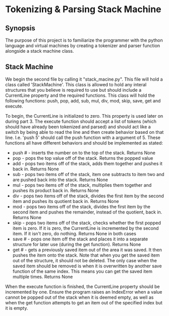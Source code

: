 # Tokenizing & Parsing Stack Machine

## Synopsis
The purpose of this project is to familiarize the programmer with the python language 
and virtual machines by creating a tokenizer and parser function alongside a stack
machine class.

## Stack Machine
We begin the second file by calling it "stack_macine.py". This file will hold a class called
'StackMachine'. This class is allowed to hold any interal structures that you believe is required
to use but should include a CurrentLine property and the required functions. 
This class will hold the following functions: push, pop, add, sub, mul, div, mod, skip, save, get
and execute.

To begin, the CurrentLine is initialized to zero. This property is used later on
during part 3. The execute function should accept a list of tokens (which should
have already been tokenized and parsed) and should act like a switch by being able
to read the line and then create behavior based on that line. I.e. 'push 5' should
call the push function with a argument of 5. These functions all have different behaviors
and should be implemented as stated:
* push # - inserts the number on to the top of the stack. Returns None
* pop - pops the top value off of the stack. Returns the popped value
* add - pops two items off of the stack, adds them together and pushes it back in. Returns None
* sub - pops two items off of the stack, item one subtracts to item two and are pushed back into the stack. Returns None
* mul - pops two items off of the stack, multiplies them together and pushes its product back in. Returns None
* div - pops two items off of the stack, divides the first item by the second item and pushes its quotient back in. Returns None
* mod - pops two items off of the stack, divides the first item by the second item and pushes the remainder, instead of the quotient, back in. Returns None
* skip - pops two items off of the stack, checks whether the first popped item is zero. If it is zero, the CurrentLine is incremented by the second item. If it isn't zero, do nothing. Returns None in both cases
* save # - pops one item off the stack and places it into a separate structure for later use (during the get function). Returns None
* get # - gets a previously saved item out of the area it was saved. It then pushes the item onto the stack. Note that when you get the
saved item out of the structure, it should not be deleted. The only case when the saved item should be removed is when it is overwritten by another
save function of the same index. This means you can get the saved item multiple times. Returns None

When the execute function is finished, the CurrentLine property should be incremented
by one. Ensure the program raises an IndexError when a value cannot be popped out of
the stack when it is deemed empty, as well as when the get function attempts to
get an item out of the specified index but it is empty. 

